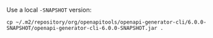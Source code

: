 Use a local `-SNAPSHOT` version:

```shell
cp ~/.m2/repository/org/openapitools/openapi-generator-cli/6.0.0-SNAPSHOT/openapi-generator-cli-6.0.0-SNAPSHOT.jar .
```